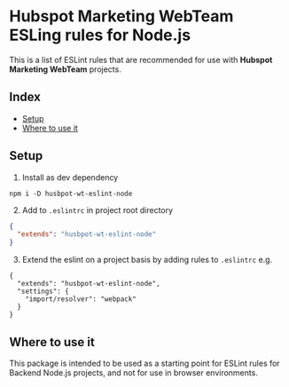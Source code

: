 # Hubspot Marketing WebTeam ESLing rules for Node.js

This is a list of ESLint rules that are recommended for use with **Hubspot Marketing WebTeam** projects.

<!-- index-start -->
## Index

- [Setup](#setup)
- [Where to use it](#where-to-use-it)
<!-- index-end -->

## Setup

1. Install as dev dependency

```
npm i -D husbpot-wt-eslint-node
```

2. Add to `.eslintrc` in project root directory

```json
{
  "extends": "husbpot-wt-eslint-node"
}
```

3. Extend the eslint on a project basis by adding rules to  `.eslintrc` e.g.

```
{
  "extends": "husbpot-wt-eslint-node",
  "settings": {
    "import/resolver": "webpack"
  }
}
```

## Where to use it

This package is intended to be used as a starting point for ESLint rules for Backend Node.js projects, and not for use in browser environments.
